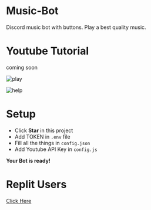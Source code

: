 # Music-Bot
Discord music bot with buttons. Play a best quality music.

# Youtube Tutorial
coming soon 

![play](https://i.ibb.co/pfRqHXK/Screenshot-42.png)

![help](https://i.ibb.co/ZgM0kVD/Screenshot-43.png)


# Setup
- Click **Star** in this project
- Add TOKEN in `.env` file
- Fill all the things in `config.json`
- Add Youtube API Key in `config.js`

**Your Bot is ready!**


# Replit Users 

[Click Here](wait) 
